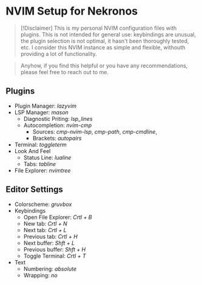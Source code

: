 # NVIM Setup for Nekronos

> [!Disclaimer]
> This is my personal NVIM configuration files with plugins. This is not intended for general use: keybindings are unusual, the plugin selection is not optimal, it hasn't been thoroughly tested, etc. I consider this NVIM instance as simple and flexible, withouth providing a lot of functionality.

> Anyhow, if you find this helpful or you have any recommendations, please feel free to reach out to me.

## Plugins
- Plugin Manager: *lazyvim*
- LSP Manager: *mason*
    - Diagnostic Priting: *lsp_lines*
    - Autocompletion: *nvim-cmp*
        - Sources: *cmp-nvim-lsp*, *cmp-path*, *cmp-cmdline*, 
        - Brackets: *autopairs*
- Terminal: *toggleterm*
- Look And Feel
    - Status Line: *lualine*
    - Tabs: *tabline*
- File Explorer: *nvimtree*

## Editor Settings
- Colorscheme: *gruvbox*
- Keybindings
    - Open File Explorer: *Crtl + B*
    - New tab: *Crtl + N*
    - Next tab: *Crtl + L*
    - Previous tab: *Crtl + H*
    - Next buffer: *Shft + L*
    - Previous buffer: *Shft + H*
    - Toggle Terminal: *Crtl + T*
- Text
    - Numbering: *absolute*
    - Wrapping: *no*

